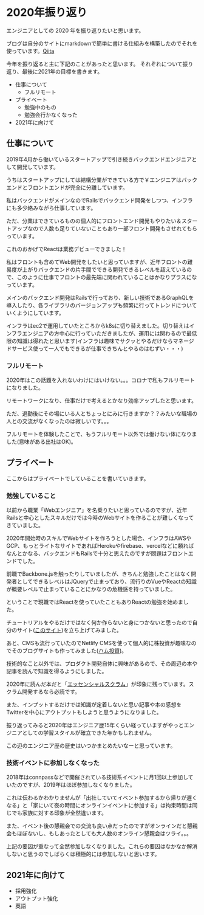 # 2020年振り返り

エンジニアとしての 2020 年を振り返りたいと思います。

ブログは自分のサイトにmarkdownで簡単に書ける仕組みを構築したのでそれを使っています。[Qiita](https://qiita.com/ham0215/items/ae764bbf9b42c590aa1)

今年を振り返ると主に下記のことがあったと思います。
それぞれについて振り返り、最後に2021年の目標を書きます。

- 仕事について
  - フルリモート
- プライベート
  - 勉強中のもの
  - 勉強会行かなくなった
- 2021年に向けて

## 仕事について

2019年4月から働いているスタートアップで引き続きバックエンドエンジニアとして開発しています。

うちはスタートアップにしては結構分業ができている方で￥エンジニアはバックエンドとフロントエンドが完全に分離しています。

私はバックエンドがメインなのでRailsでバックエンド開発をしつつ、インフラにも多少絡みながら仕事しています。

ただ、分業はできているものの個人的にフロントエンド開発もやりたい＆スタートアップなので人数も足りていないこともあり一部フロント開発もさせれてもらっています。

これのおかげでReactは業務デビューできました！

私はフロントも含めてWeb開発をしたいと思っていますが、近年フロントの難易度が上がりバックエンドの片手間でできる開発できるレベルを超えているので、このように仕事でフロントの最先端に関われていることはかなりプラスになっています。

メインのバックエンド開発はRailsで行っており、新しい技術であるGraphQLを導入したり、各ライブラリのバージョンアップも頻繁に行ってトレンドについていくようにしています。

インフラはec2で運用していたところからk8sに切り替えました。切り替えはインフラエンジニアの方中心に行っていただきましたが、運用には関わるので最低限の知識は得れたと思います(インフラは趣味でサクッとやるだけならマネージドサービス使って一人でもできるが仕事できちんとやるのはむずい・・・)

### フルリモート

2020年はこの話題を入れないわけにはいけない。。。コロナで私もフルリモートになりました。

リモートワークになり、仕事だけで考えるとかなり効率アップしたと思います。

ただ、退勤後にその場にいる人とちょっとにみに行きますか？？みたいな職場の人との交流がなくなったのは寂しいです。。。

フルリモートを体験したことで、もうフルリモート以外では働けない体になりました(意味がある出社はOK)。

## プライベート

ここからはプライベートでしていることを書いていきます。

### 勉強していること

以前から職業「Webエンジニア」を名乗りたいと思っているのですが、近年Railsと中心としたスキルだけでは今時のWebサイトを作ることが難しくなってきていました。

2020年開始時のスキルでWebサイトを作ろうとした場合、インフラはAWSやGCP、もっとライトなサイトであればHerokuやfirebase、vercelなどに頼ればなんとかなる、バックエンドもRailsで十分と思えたのですが問題はフロントエンドでした。

前職でBackbone.jsを触ったりしていましたが、きちんと勉強したことはなく開発者としてできるレベルはJQueryで止まっており、流行りのVueやReactの知識が概要レベルで止まっていることにかなりの危機感を持っていました。

ということで現職ではReactを使っていたこともありReactの勉強を始めました。

チュートリアルをやるだけではなく何か作らないと身につかないと思ったので自分のサイト([このサイト](https://www.hamchance.com/))を立ち上げてみました。

あと、CMSも流行っていたのでNetlify CMSを使って個人的に株投資が趣味なのでそのブログサイトも作ってみました([ハム投資](https://kabu.hamchance.com/))。

技術的なこと以外では、プロダクト開発自体に興味があるので、その周辺の本や記事を読んで知識を得るようにしました。

2020年に読んだ本だと「[エッセンシャルスクラム](https://www.amazon.co.jp/%E3%82%A8%E3%83%83%E3%82%BB%E3%83%B3%E3%82%B7%E3%83%A3%E3%83%AB-%E3%82%B9%E3%82%AF%E3%83%A9%E3%83%A0-%E3%82%A2%E3%82%B8%E3%83%A3%E3%82%A4%E3%83%AB%E9%96%8B%E7%99%BA%E3%81%AB%E9%96%A2%E3%82%8F%E3%82%8B%E3%81%99%E3%81%B9%E3%81%A6%E3%81%AE%E4%BA%BA%E3%81%AE%E3%81%9F%E3%82%81%E3%81%AE%E5%AE%8C%E5%85%A8%E6%94%BB%E7%95%A5%E3%82%AC%E3%82%A4%E3%83%89-Oriented-Selection/dp/4798130508)」が印象に残っています。スクラム開発するなら必読です。

また、インプットするだけでは知識が定着しないと思い記事や本の感想をTwitterを中心にアウトプットもしようと思うようになりました。

振り返ってみると2020年はエンジニア歴15年くらい経っていますがやっとエンジニアとしての学習スタイルが確立できた年かもしれません。

この辺のエンジニア歴の歴史はいつかまとめたいなーと思っています。

### 技術イベントに参加しなくなった

2018年はconnpassなどで開催されている技術系イベントに月1回以上参加していたのですが、2019年はほぼ参加しなくなりました。

これは伝わるかわかりませんが「出社していてイベント参加するから帰りが遅くなる」と「家にいて夜の時間にオンラインイベントに参加する」は拘束時間は同じでも家族に対する印象が全然違います。

また、イベント後の懇親会での交流も良い点だったのですがオンラインだと懇親会もほぼないし、もしあったとしても大人数のオンライン懇親会はツライ。。。

上記の要因が重なって全然参加しなくなりました。これらの要因はなかなか解消しないと思うのでしばらくは積極的には参加しないと思います。

## 2021年に向けて

- 採用強化
- アウトプット強化
- 英語

